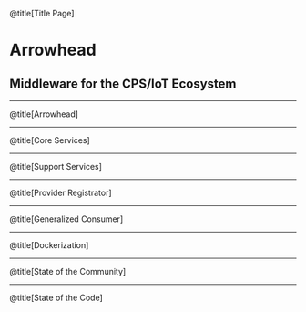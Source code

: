 @title[Title Page]

# Arrowhead
## Middleware for the CPS/IoT Ecosystem

---

@title[Arrowhead]

---

@title[Core Services]

---

@title[Support Services]

---

@title[Provider Registrator]

---

@title[Generalized Consumer]

---

@title[Dockerization]

---

@title[State of the Community]

---

@title[State of the Code]
